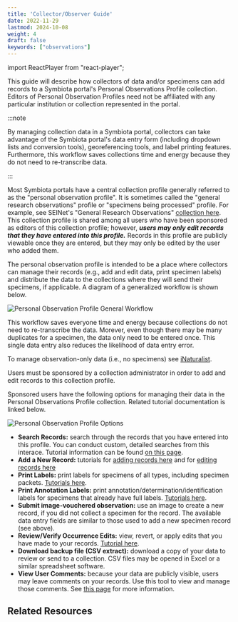 ```yaml
---
title: 'Collector/Observer Guide'
date: 2022-11-29
lastmod: 2024-10-08
weight: 4
draft: false
keywords: ["observations"]
---
```


import ReactPlayer from "react-player";

This guide will describe how collectors of data and/or specimens can add records to a Symbiota portal's Personal Observations Profile collection. Editors of Personal Observation Profiles need not be affiliated with any particular institution or collection represented in the portal.

:::note

By managing collection data in a Symbiota portal, collectors can take advantage of the Symbiota portal's data entry form (including dropdown lists and conversion tools), georeferencing tools, and label printing features. Furthermore, this workflow saves collections time and energy because they do not need to re-transcribe data.

:::

Most Symbiota portals have a central collection profile generally referred to as the "personal observation profile". It is sometimes called the "general research observations" profile or "specimens being processed" profile. For example, see SEINet's "General Research Observations" [collection here](https://swbiodiversity.org/seinet/collections/misc/collprofiles.php?collid=102). This collection profile is shared among all users who have been sponsored as editors of this collection profile; however, ***users may only edit records that they have entered into this profile.*** Records in this profile are publicly viewable once they are entered, but they may only be edited by the user who added them.

The personal observation profile is intended to be a place where collectors can manage their records (e.g., add and edit data, print specimen labels) and distribute the data to the collections where they will send their specimens, if applicable. A diagram of a generalized workflow is shown below.

![Personal Observation Profile General Workflow](/img/persobsprofile.png)

This workflow saves everyone time and energy because collections do not need to re-transcribe the data. Morever, even though there may be many duplicates for a specimen, the data only need to be entered once. This single data entry also reduces the likelihood of data entry error.

To manage observation-only data (i.e., no specimens) see [iNaturalist](https://www.inaturalist.org/).

Users must be sponsored by a collection administrator in order to add and edit records to this collection profile.

Sponsored users have the following options for managing their data in the Personal Observations Profile collection. Related tutorial documentation is linked below.

![Personal Observation Profile Options](/img/persobsoptions.JPG)

* **Search Records:** search through the records that you have entered into this profile. You can conduct custom, detailed searches from this interace. Tutorial information can be found [on this page](https://biokic.github.io/symbiota-docs/editor/edit/).
* **Add a New Record:** tutorials for [adding records here](https://biokic.github.io/symbiota-docs/editor/add/full/) and for [editing records here](https://biokic.github.io/symbiota-docs/editor/edit/)
* **Print Labels:** print labels for specimens of all types, including specimen packets. [Tutorials here](https://biokic.github.io/symbiota-docs/editor/label/).
* **Print Annotation Labels:** print annotation/determination/identification labels for specimens that already have full labels. [Tutorials here](https://biokic.github.io/symbiota-docs/editor/label/annotation/).
* **Submit image-vouchered observation:** use an image to create a new record, if you did not collect a specimen for the record. The available data entry fields are similar to those used to add a new specimen record (see above).
* **Review/Verify Occurrence Edits:** view, revert, or apply edits that you have made to your records. [Tutorial here](https://biokic.github.io/symbiota-docs/coll_manager/review/).
* **Download backup file (CSV extract):** download a copy of your data to review or send to a collection. CSV files may be opened in Excel or a similar spreadsheet software.
* **View User Comments:** because your data are publicly visible, users may leave comments on your records. Use this tool to view and manage those comments. See [this page](https://biokic.github.io/symbiota-docs/coll_manager/comment/) for more information.

## Related Resources
<ReactPlayer
  playing={false}
  controls
  url="https://www.youtube.com/watch?v=u65P_3VqGVI"
/>